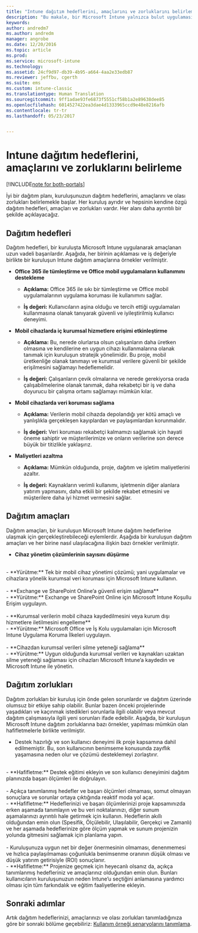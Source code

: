 ```yaml
---
title: "Intune dağıtım hedeflerini, amaçlarını ve zorluklarını belirleme | Microsoft Docs"
description: "Bu makale, bir Microsoft Intune yalnızca bulut uygulaması için dağıtım hedeflerini, amaçlarını ve zorluklarını belirlemeye yardımcı olur."
keywords: 
author: andredm7
ms.author: andredm
manager: angrobe
ms.date: 12/20/2016
ms.topic: article
ms.prod: 
ms.service: microsoft-intune
ms.technology: 
ms.assetid: 24cf9d97-db39-4b95-a664-4aa2e33edb87
ms.reviewer: jeffbu, cgerth
ms.suite: ems
ms.custom: intune-classic
ms.translationtype: Human Translation
ms.sourcegitcommit: 9ff1adae93fe6873f5551cf58b1a2e89638dee85
ms.openlocfilehash: 6014527422ea3dae4d1333965ccd9e48e8216afb
ms.contentlocale: tr-tr
ms.lasthandoff: 05/23/2017


---
```


# <a name="determine-intune-deployment-goals-objectives-and-challenges"></a>Intune dağıtım hedeflerini, amaçlarını ve zorluklarını belirleme

[!INCLUDE[note for both-portals](../includes/note-for-both-portals.md)]

İyi bir dağıtım planı, kuruluşunuzun dağıtım hedeflerini, amaçlarını ve olası zorlukları belirlemekle başlar. Her kuruluş ayrıdır ve hepsinin kendine özgü dağıtım hedefleri, amaçları ve zorlukları vardır. Her alanı daha ayrıntılı bir şekilde açıklayacağız.

## <a name="deployment-goals"></a>Dağıtım hedefleri

Dağıtım hedefleri, bir kuruluşta Microsoft Intune uygulanarak amaçlanan uzun vadeli başarılardır. Aşağıda, her birinin açıklaması ve iş değeriyle birlikte bir kuruluşun Intune dağıtım amaçlarına örnekler verilmiştir.

-   **Office 365 ile tümleştirme ve Office mobil uygulamaların kullanımını destekleme**

    -   **Açıklama:** Office 365 ile sıkı bir tümleştirme ve Office mobil uygulamalarının uygulama koruması ile kullanımını sağlar.

    -   **İş değeri:** Kullanıcıların aşina olduğu ve tercih ettiği uygulamaları kullanmasına olanak tanıyarak güvenli ve iyileştirilmiş kullanıcı deneyimi.

-   **Mobil cihazlarda iç kurumsal hizmetlere erişimi etkinleştirme**

    -   **Açıklama:** Bu, nerede olurlarsa olsun çalışanların daha üretken olmasına ve kendilerine en uygun cihazı kullanmalarına olanak tanımak için kuruluşun stratejik yönelimidir. Bu proje, mobil üretkenliğe olanak tanımayı ve kurumsal verilere güvenli bir şekilde erişilmesini sağlamayı hedeflemelidir.

    -   **İş değeri:** Çalışanların çevik olmalarına ve nerede gerekiyorsa orada çalışabilmelerine olanak tanımak, daha rekabetçi bir iş ve daha doyurucu bir çalışma ortamı sağlamayı mümkün kılar.

-   **Mobil cihazlarda veri koruması sağlama**

    -   **Açıklama:** Verilerin mobil cihazda depolandığı yer kötü amaçlı ve yanlışlıkla gerçekleşen kayıplardan ve paylaşımlardan korunmalıdır.

    -   **İş değeri:** Veri koruması rekabetçi kalmamızı sağlamak için hayati öneme sahiptir ve müşterilerimize ve onların verilerine son derece büyük bir titizlikle yaklaşırız.

-   **Maliyetleri azaltma**

    -   **Açıklama:** Mümkün olduğunda, proje, dağıtım ve işletim maliyetlerini azaltır.

    -    **İş değeri:** Kaynakların verimli kullanımı, işletmenin diğer alanlara yatırım yapmasını, daha etkili bir şekilde rekabet etmesini ve müşterilere daha iyi hizmet vermesini sağlar.

## <a name="deployment-objectives"></a>Dağıtım amaçları

Dağıtım amaçları, bir kuruluşun Microsoft Intune dağıtım hedeflerine ulaşmak için gerçekleştirebileceği eylemlerdir. Aşağıda bir kuruluşun dağıtım amaçları ve her birine nasıl ulaşılacağına ilişkin bazı örnekler verilmiştir.

-   **Cihaz yönetim çözümlerinin sayısını düşürme**
<br>
    -   **Yürütme:** Tek bir mobil cihaz yönetimi çözümü; yani uygulamalar ve cihazlara yönelik kurumsal veri koruması için Microsoft Intune kullanın.
<br></br>
-   **Exchange ve SharePoint Online’a güvenli erişim sağlama**
<br>
    -   **Yürütme:** Exchange ve SharePoint Online için Microsoft Intune Koşullu Erişim uygulayın.
<br></br>
-   **Kurumsal verilerin mobil cihaza kaydedilmesini veya kurum dışı hizmetlere iletilmesini engelleme**
<br>
    -   **Yürütme:** Microsoft Office ve İş Kolu uygulamaları için Microsoft Intune Uygulama Koruma İlkeleri uygulayın.
<br></br>
-   **Cihazdan kurumsal verileri silme yeteneği sağlama**
<br>
    -   **Yürütme:** Uygun olduğunda kurumsal verileri ve kaynakları uzaktan silme yeteneği sağlaması için cihazları Microsoft Intune’a kaydedin ve Microsoft Intune ile yönetin.

## <a name="deployment-challenges"></a>Dağıtım zorlukları

Dağıtım zorlukları bir kuruluş için önde gelen sorunlardır ve dağıtım üzerinde olumsuz bir etkiye sahip olabilir. Bunlar bazen önceki projelerinde yaşadıkları ve kaçınmak istedikleri sorunlarla ilgili olabilir veya mevcut dağıtım çalışmasıyla ilgili yeni sorunları ifade edebilir. Aşağıda, bir kuruluşun Microsoft Intune dağıtım zorluklarına bazı örnekler, yapılması mümkün olan hafifletmelerle birlikte verilmiştir.

-   Destek hazırlığı ve son kullanıcı deneyimi ilk proje kapsamına dahil edilmemiştir.  Bu, son kullanıcının benimseme konusunda zayıflık yaşamasına neden olur ve çözümü desteklemeyi zorlaştırır.
<br>
    -   **Hafifletme:** Destek eğitimi ekleyin ve son kullanıcı deneyimini dağıtım planınızda başarı ölçümleri ile doğrulayın.
<br></br>
-   Açıkça tanımlanmış hedefler ve başarı ölçümleri olmaması, somut olmayan sonuçlara ve sorunlar ortaya çıktığında reaktif moda yol açar.
<br>
    -   **Hafifletme:** Hedeflerinizi ve başarı ölçümlerinizi proje kapsamınızda erken aşamada tanımlayın ve bu veri noktalarınızı, diğer sunum aşamalarınızı ayrıntılı hale getirmek için kullanın. Hedeflerin akıllı olduğundan emin olun (Spesifik, Ölçülebilir, Ulaşılabilir, Gerçekçi ve Zamanlı) ve her aşamada hedeflerinize göre ölçüm yapmak ve sunum projenizin yolunda gitmesini sağlamak için planlama yapın.
<br></br>
-   Kuruluşunuza uygun net bir değer önermesinin olmaması, denenmemesi ve hızlıca paylaşılmaması çoğunlukla benimsenme oranının düşük olması ve düşük yatırım getirisiyle (ROI) sonuçlanır.
<br>
    -   **Hafifletme:** Projenize geçmek için heyecanlı olsanız da, açıkça tanımlanmış hedefleriniz ve amaçlarınız olduğundan emin olun. Bunları kullanıcıların kuruluşunuzun neden Intune’u seçtiğini anlamasına yardımcı olması için tüm farkındalık ve eğitim faaliyetlerine ekleyin.

## <a name="next-steps"></a>Sonraki adımlar

Artık dağıtım hedeflerinizi, amaçlarınızı ve olası zorlukları tanımladığınıza göre bir sonraki bölüme geçebiliriz: [Kullanım örneği senaryolarını tanımlama](section-2-identify-use-case-scenarios.md).

